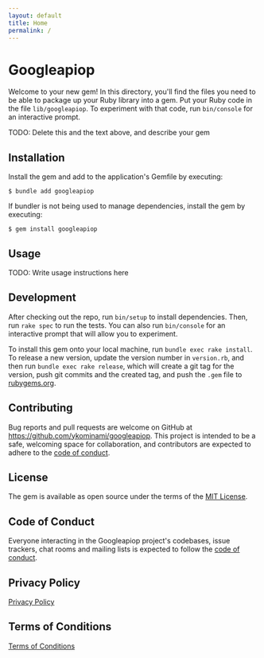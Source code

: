 ```yaml
---
layout: default
title: Home
permalink: /
---
```


# Googleapiop

Welcome to your new gem! In this directory, you'll find the files you need to be able to package up your Ruby library into a gem. Put your Ruby code in the file `lib/googleapiop`. To experiment with that code, run `bin/console` for an interactive prompt.

TODO: Delete this and the text above, and describe your gem

## Installation

Install the gem and add to the application's Gemfile by executing:

    $ bundle add googleapiop

If bundler is not being used to manage dependencies, install the gem by executing:

    $ gem install googleapiop

## Usage

TODO: Write usage instructions here

## Development

After checking out the repo, run `bin/setup` to install dependencies. Then, run `rake spec` to run the tests. You can also run `bin/console` for an interactive prompt that will allow you to experiment.

To install this gem onto your local machine, run `bundle exec rake install`. To release a new version, update the version number in `version.rb`, and then run `bundle exec rake release`, which will create a git tag for the version, push git commits and the created tag, and push the `.gem` file to [rubygems.org](https://rubygems.org).

## Contributing

Bug reports and pull requests are welcome on GitHub at https://github.com/ykominami/googleapiop. This project is intended to be a safe, welcoming space for collaboration, and contributors are expected to adhere to the [code of conduct](https://github.com/ykominami/googleapiop/blob/main/CODE_OF_CONDUCT.md).

## License

The gem is available as open source under the terms of the [MIT License](https://opensource.org/licenses/MIT).

## Code of Conduct

Everyone interacting in the Googleapiop project's codebases, issue trackers, chat rooms and mailing lists is expected to follow the [code of conduct](https://github.com/ykominami/googleapiop/blob/main/CODE_OF_CONDUCT.md).

## Privacy Policy

[Privacy Policy](https://a.northern-cross.info/docu/googleapiop/privacy/d7fd5f6c-515a-4b0a-97dd-ebd54cfc781e_en.html)

## Terms of Conditions

[Terms of Conditions](https://a.northern-cross.info/docu/googleapiop/terms/76013f79-2e0b-4bf5-a66b-296923366a36_en.html)

